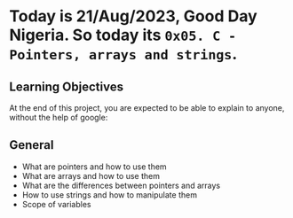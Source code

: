 # Today is 21/Aug/2023, Good Day Nigeria. So today its `0x05. C - Pointers, arrays and strings`.

## Learning Objectives

At the end of this project, you are expected to be able to explain to anyone, without the help of google:
## General
- What are pointers and how to use them
- What are arrays and how to use them
- What are the differences between pointers and arrays
- How to use strings and how to manipulate them
- Scope of variables
